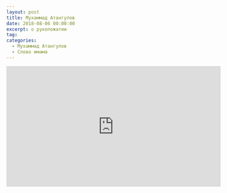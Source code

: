 ```yaml
---
layout: post
title: Мухаммад Атангулов
date: 2018-08-06 00:00:00
excerpt: о рукопожатии
tag:
categories:
  - Мухаммад Атангулов
  - Слово имама
---
```


<iframe width="560" height="315" src="https://www.youtube.com/embed/IJKJYYNBod0" frameborder="0" allow="autoplay; encrypted-media" allowfullscreen=""> </iframe>